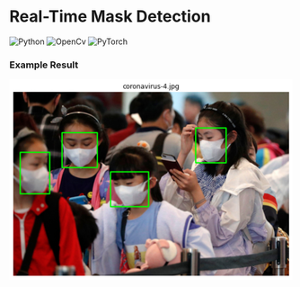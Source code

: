 # Real-Time Mask Detection
![Python](https://img.shields.io/badge/python-v3.6+-blue.svg)
![OpenCv](https://img.shields.io/badge/opencv-blue.svg)
![PyTorch](https://img.shields.io/badge/pyTorch-blue.svg)
<h3>Example Result</h3>
<img src="__results___5_0.png"></img>
